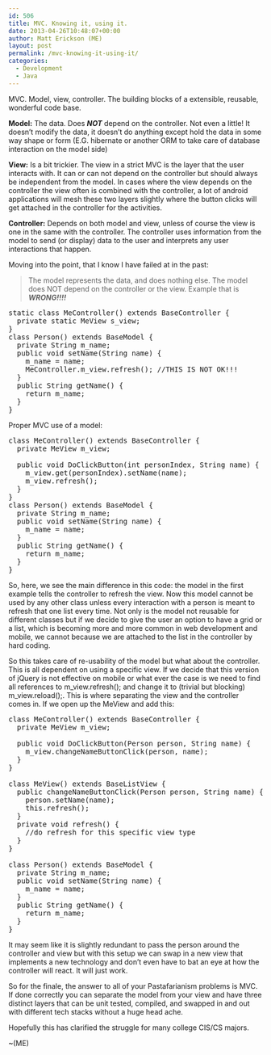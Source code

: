 ```yaml
---
id: 506
title: MVC. Knowing it, using it.
date: 2013-04-26T10:48:07+00:00
author: Matt Erickson (ME)
layout: post
permalink: /mvc-knowing-it-using-it/
categories:
  - Development
  - Java
---
```

MVC. Model, view, controller. The building blocks of a extensible, reusable, wonderful code base.   

  
**Model:** The data. Does **_NOT_** depend on the controller. Not even a little! It doesn&#8217;t modify the data, it doesn&#8217;t do anything except hold the data in some way shape or form (E.G. hibernate or another ORM to take care of database interaction on the model side)   

  
**View:** Is a bit trickier. The view in a strict MVC is the layer that the user interacts with. It can or can not depend on the controller but should always be independent from the model. In cases where the view depends on the controller the view often is combined with the controller, a lot of android applications will mesh these two layers slightly where the button clicks will get attached in the controller for the activities.   

  
**Controller:** Depends on both model and view, unless of course the view is one in the same with the controller. The controller uses information from the model to send (or display) data to the user and interprets any user interactions that happen.   

  
Moving into the point, that I know I have failed at in the past: 

> The model represents the data, and does nothing else. The model does NOT depend on the controller or the view. Example that is **_WRONG!!!!_**
  


<pre class="brush: java; title: ; notranslate" title="">static class MeController() extends BaseController {
  private static MeView s_view;
}
class Person() extends BaseModel {
  private String m_name;
  public void setName(String name) {
    m_name = name;
    MeController.m_view.refresh(); //THIS IS NOT OK!!!
  }
  public String getName() {
    return m_name;
  }
}
</pre> Proper MVC use of a model: 

<pre class="brush: java; title: ; notranslate" title="">class MeController() extends BaseController {
  private MeView m_view;

  public void DoClickButton(int personIndex, String name) {
    m_view.get(personIndex).setName(name);
    m_view.refresh();
  }
}
class Person() extends BaseModel {
  private String m_name;
  public void setName(String name) {
    m_name = name;
  }
  public String getName() {
    return m_name;
  }
}
</pre> So, here, we see the main difference in this code: the model in the first example tells the controller to refresh the view. Now this model cannot be used by any other class unless every interaction with a person is meant to refresh that one list every time. Not only is the model not reusable for different classes but if we decide to give the user an option to have a grid or a list, which is becoming more and more common in web development and mobile, we cannot because we are attached to the list in the controller by hard coding. 

  

  
So this takes care of re-usability of the model but what about the controller. This is all dependent on using a specific view. If we decide that this version of jQuery is not effective on mobile or what ever the case is we need to find all references to m\_view.refresh(); and change it to (trivial but blocking) m\_view.reload();. This is where separating the view and the controller comes in. If we open up the MeView and add this: 

<pre class="brush: java; title: ; notranslate" title="">class MeController() extends BaseController {
  private MeView m_view;

  public void DoClickButton(Person person, String name) {
    m_view.changeNameButtonClick(person, name);
  }
}

class MeView() extends BaseListView {
  public changeNameButtonClick(Person person, String name) {
    person.setName(name);
    this.refresh();
  }
  private void refresh() {
    //do refresh for this specific view type
  }
}

class Person() extends BaseModel {
  private String m_name;
  public void setName(String name) {
    m_name = name;
  }
  public String getName() {
    return m_name;
  }
}
</pre> It may seem like it is slightly redundant to pass the person around the controller and view but with this setup we can swap in a new view that implements a new technology and don&#8217;t even have to bat an eye at how the controller will react. It will just work. 

  

  
So for the finale, the answer to all of your Pastafarianism problems is MVC. If done correctly you can separate the model from your view and have three distinct layers that can be unit tested, compiled, and swapped in and out with different tech stacks without a huge head ache.   

  
Hopefully this has clarified the struggle for many college CIS/CS majors.   

  
~(ME)